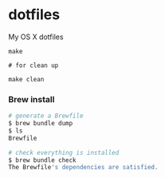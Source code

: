 # dotfiles
My OS X dotfiles

```
make

# for clean up

make clean
```


### Brew install

```bash
# generate a Brewfile
$ brew bundle dump
$ ls
Brewfile

# check everything is installed
$ brew bundle check
The Brewfile's dependencies are satisfied.
```